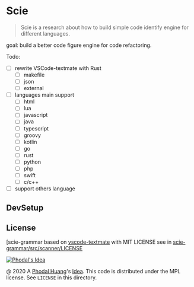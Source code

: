 # Scie

> Scie is a research about how to build simple code identify engine for different languages.

goal: build a better code figure engine for code refactoring.

Todo:

 - [ ] rewrite VSCode-textmate with Rust
    - [ ] makefile
    - [ ] json
    - [ ] external
 - [ ] languages main support
    - [ ] html
    - [ ] lua
    - [ ] javascript
    - [ ] java
    - [ ] typescript
    - [ ] groovy
    - [ ] kotlin
    - [ ] go
    - [ ] rust
    - [ ] python
    - [ ] php
    - [ ] swift
    - [ ] c/c++
 - [ ] support others language

## DevSetup


License
---

[scie-grammar based on [vscode-textmate](https://github.com/microsoft/vscode-textmate) with MIT LICENSE see in  [scie-grammar/src/scanner/LICENSE](scie-grammar/src/scanner/LICENSE)

[![Phodal's Idea](http://brand.phodal.com/shields/idea-small.svg)](http://ideas.phodal.com/)

@ 2020 A [Phodal Huang](https://www.phodal.com)'s [Idea](http://github.com/phodal/ideas).  This code is distributed under the MPL license. See `LICENSE` in this directory.
